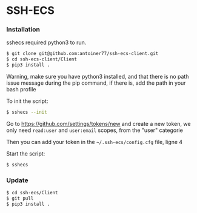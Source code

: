 # SSH-ECS
### Installation

sshecs required python3 to run.

```sh
$ git clone git@github.com:antoiner77/ssh-ecs-client.git
$ cd ssh-ecs-client/Client
$ pip3 install .
```

Warning, make sure you have python3 installed, and that there is no path issue message during the pip command, if there is, add the path in your bash profile 

To init the script:

```sh
$ sshecs --init
```

Go to https://github.com/settings/tokens/new and create a new token, we only need `read:user` and `user:email` scopes, from the "user" categorie

Then you can add your token in the `~/.ssh-ecs/config.cfg` file, ligne 4

Start the script:

```sh
$ sshecs
```

### Update

```sh
$ cd ssh-ecs/Client
$ git pull
$ pip3 install .
```
